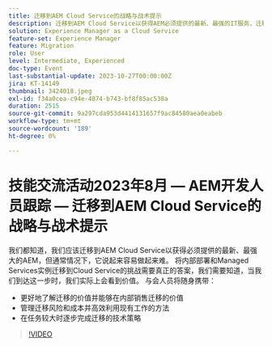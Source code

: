 ```yaml
---
title: 迁移到AEM Cloud Service的战略与战术提示
description: 迁移到AEM Cloud Service以获得AEM必须提供的最新、最强的IT服务，迁移内部部署和托管服务实例以便Cloud Service更好地了解并能够在内部宣传迁移的价值管理迁移的风险和成本并高效利用现有工作的技术战术在任务看起来很艰巨时逐步完成迁移
solution: Experience Manager as a Cloud Service
feature-set: Experience Manager
feature: Migration
role: User
level: Intermediate, Experienced
doc-type: Event
last-substantial-update: 2023-10-27T00:00:00Z
jira: KT-14149
thumbnail: 3424018.jpeg
exl-id: f34a0cea-c94e-4874-b743-bf8f85ac538a
duration: 2515
source-git-commit: 9a297cda953d4414131657f9ac84580aea0eabeb
workflow-type: tm+mt
source-wordcount: '189'
ht-degree: 0%

---
```


# 技能交流活动2023年8月 — AEM开发人员跟踪 — 迁移到AEM Cloud Service的战略与战术提示

我们都知道，我们应该迁移到AEM Cloud Service以获得必须提供的最新、最强大的AEM，但通常情况下，它说起来容易做起来难。 将内部部署和Managed Services实例迁移到Cloud Service的挑战需要真正的答案，我们需要知道，当我们到达这一步时，我们实际上会看到价值。 与会人员将随身携带：

* 更好地了解迁移的价值并能够在内部销售迁移的价值
* 管理迁移风险和成本并高效利用现有工作的方法
* 在任务较大时逐步完成迁移的技术策略

>[!VIDEO](https://video.tv.adobe.com/v/3424018/?learn=on)
